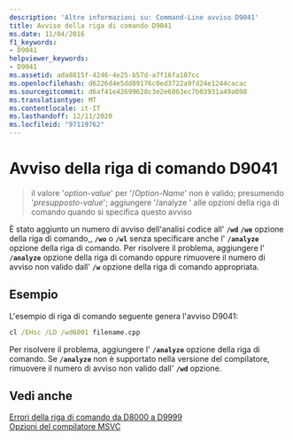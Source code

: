 ```yaml
---
description: 'Altre informazioni su: Command-Line avviso D9041'
title: Avviso della riga di comando D9041
ms.date: 11/04/2016
f1_keywords:
- D9041
helpviewer_keywords:
- D9041
ms.assetid: ada8815f-4246-4e25-b57d-a7f16fa107cc
ms.openlocfilehash: d6226d4e5dd89176c0ed3722a9fd24e1244cacac
ms.sourcegitcommit: d6af41e42699628c3e2e6063ec7b03931a49a098
ms.translationtype: MT
ms.contentlocale: it-IT
ms.lasthandoff: 12/11/2020
ms.locfileid: "97119762"
---
```

# <a name="command-line-warning-d9041"></a>Avviso della riga di comando D9041

> il valore '*option-value*' per '/*Option-Name*' non è valido; presumendo '*presupposto-value*'; aggiungere '/analyze ' alle opzioni della riga di comando quando si specifica questo avviso

È stato aggiunto un numero di avviso dell'analisi codice all' **`/wd`** **`/we`** opzione della riga di comando,, **`/wo`** o **`/wl`** senza specificare anche l' **`/analyze`** opzione della riga di comando. Per risolvere il problema, aggiungere l' **`/analyze`** opzione della riga di comando oppure rimuovere il numero di avviso non valido dall' **`/w`** opzione della riga di comando appropriata.

## <a name="example"></a>Esempio

L'esempio di riga di comando seguente genera l'avviso D9041:

```cmd
cl /EHsc /LD /wd6001 filename.cpp
```

Per risolvere il problema, aggiungere l' **`/analyze`** opzione della riga di comando. Se **`/analyze`** non è supportato nella versione del compilatore, rimuovere il numero di avviso non valido dall' **`/wd`** opzione.

## <a name="see-also"></a>Vedi anche

[Errori della riga di comando da D8000 a D9999](../../error-messages/tool-errors/command-line-errors-d8000-through-d9999.md)<br/>
[Opzioni del compilatore MSVC](../../build/reference/compiler-options.md)
